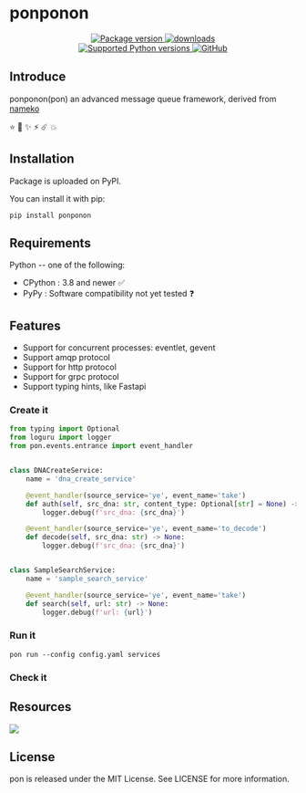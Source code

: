# ponponon

<p align="center">
    <!-- <a href="https://github.com/ponponon/ponponon/actions/workflows/tests.yml" target="_blank">
        <img src="https://github.com/ponponon/ponponon/actions/workflows/tests.yml/badge.svg" alt="Tests coverage"/>
    </a>
    <a href="https://coverage-badge.samuelcolvin.workers.dev/redirect/lancetnik/ponponon" target="_blank">
        <img src="https://coverage-badge.samuelcolvin.workers.dev/lancetnik/ponponon.svg" alt="Coverage">
    </a> -->
    <a href="https://pypi.org/project/ponponon" target="_blank">
        <img src="https://img.shields.io/pypi/v/ponponon?label=pypi%20package" alt="Package version">
    </a>
    <a href="https://pepy.tech/project/ponponon" target="_blank">
        <img src="https://static.pepy.tech/personalized-badge/ponponon?period=total&units=international_system&left_color=grey&right_color=blue&left_text=Downloads" alt="downloads"/>
    </a>
    <br/>
    <a href="https://pypi.org/project/ponponon" target="_blank">
        <img src="https://img.shields.io/pypi/pyversions/ponponon.svg" alt="Supported Python versions">
    </a>
    <a href="https://github.com/ponponon/pon/blob/master/LICENSE" target="_blank">
        <img alt="GitHub" src="https://img.shields.io/github/license/ponponon/pon?color=%23007ec6">
    </a>
</p>

## Introduce

ponponon(pon) an advanced message queue framework, derived from [nameko](https://github.com/nameko/nameko)

⭐️ 🌟 ✨ ⚡️ ☄️ 💥

## Installation

Package is uploaded on PyPI.

You can install it with pip:

```shell
pip install ponponon
```

## Requirements

Python -- one of the following:

- CPython : 3.8 and newer ✅
- PyPy : Software compatibility not yet tested ❓

## Features

- Support for concurrent processes: eventlet, gevent
- Support amqp protocol
- Support for http protocol
- Support for grpc protocol
- Support typing hints, like Fastapi

### Create it

```python
from typing import Optional
from loguru import logger
from pon.events.entrance import event_handler


class DNACreateService:
    name = 'dna_create_service'

    @event_handler(source_service='ye', event_name='take')
    def auth(self, src_dna: str, content_type: Optional[str] = None) -> None:
        logger.debug(f'src_dna: {src_dna}')

    @event_handler(source_service='ye', event_name='to_decode')
    def decode(self, src_dna: str) -> None:
        logger.debug(f'src_dna: {src_dna}')


class SampleSearchService:
    name = 'sample_search_service'

    @event_handler(source_service='ye', event_name='take')
    def search(self, url: str) -> None:
        logger.debug(f'url: {url}')
```

### Run it

```shell
pon run --config config.yaml services
```

### Check it

## Resources

![](https://www.rabbitmq.com/img/logo-rabbitmq.svg)

## License

pon is released under the MIT License. See LICENSE for more information.
